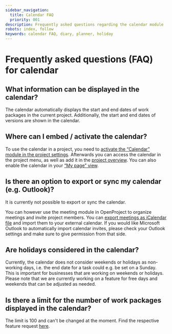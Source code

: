 ```yaml
---
sidebar_navigation:
  title: Calendar FAQ
  priority: 001
description: Frequently asked questions regarding the calendar module
robots: index, follow
keywords: calendar FAQ, diary, planner, holiday
---
```


# Frequently asked questions (FAQ) for calendar

## What information can be displayed in the calendar?

The calendar automatically displays the start and end dates of work packages in the current project. Additionally, the start and end dates of versions are shown in the calendar.

## Where can I embed / activate the calendar?

To use the calendar in a project, you need to [activate the “Calendar” module in the project settings](../../projects/project-settings/modules). Afterwards you can access the calendar in the project menu, as well as add it in the [project overview](../../projects/#view-all-projects). You can also enable the calendar in your [“My page” view](../../../getting-started/my-page).

## Is there an option to export or sync my calendar (e.g. Outlook)?

It is currently not possible to export or sync the calendar. 

You can however use the meeting module in OpenProject to organize meetings and invite project members.  You can [export meetings as iCalendar file](../../meetings/#create-or-edit-the-meeting-agenda) and import them to your external calendar. If you would like Microsoft Outlook to automatically import calendar invites, please check your Outlook settings and make sure to give permission from that side.

## Are holidays considered in the calendar?

Currently, the calendar does not consider weekends or holidays as non-working days, i.e. the end date for a task could e.g. be set on a Sunday. This is important for businesses that are working on weekends or holidays. Please note that we are currently working on a feature for free days and weekends that can be adjusted as needed. 

## Is there a limit for the number of work packages displayed in the calendar?

The limit is 100 and can't be changed at the moment. Find the respective feature request [here](https://community.openproject.com/projects/openproject/work_packages/35062/activity).